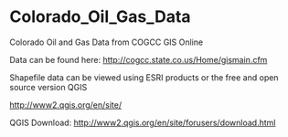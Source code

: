 # Colorado_Oil_Gas_Data
Colorado Oil and Gas Data from COGCC GIS Online

Data can be found here:  http://cogcc.state.co.us/Home/gismain.cfm

Shapefile data can be viewed using ESRI products or the free and open source version QGIS

http://www2.qgis.org/en/site/

QGIS Download: 
http://www2.qgis.org/en/site/forusers/download.html
